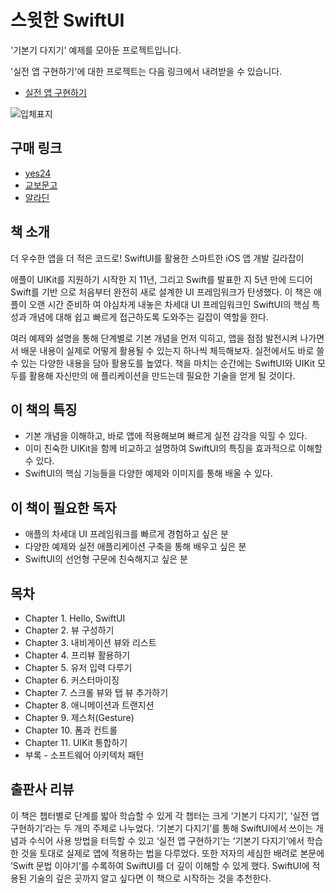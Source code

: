 # 스윗한 SwiftUI

'기본기 다지기' 예제를 모아둔 프로젝트입니다.

'실전 앱 구현하기'에 대한 프로젝트는 다음 링크에서 내려받을 수 있습니다.
* [실전 앱 구현하기](https://github.com/giftbott/SweetSwiftUI)

![입체표지](https://user-images.githubusercontent.com/21074282/78733721-31b66300-7981-11ea-84af-f5bc4fb7992d.png)

## 구매 링크

- [yes24](http://www.yes24.com/Product/Goods/89912849?scode=032&OzSrank=1)
- [교보문고](http://www.kyobobook.co.kr/product/detailViewKor.laf?ejkGb=KOR&mallGb=KOR&barcode=9791190014816&orderClick=LAG&Kc=)
- [알라딘](https://www.aladin.co.kr/shop/wproduct.aspx?ItemId=237335978)

## 책 소개

더 우수한 앱을 더 적은 코드로!
SwiftUI를 활용한 스마트한 iOS 앱 개발 길라잡이

애플이 UIKit를 지원하기 시작한 지 11년, 그리고 Swift를 발표한 지 5년 만에 드디어 Swift를 기반
으로 처음부터 완전히 새로 설계한 UI 프레임워크가 탄생했다. 이 책은 애플이 오랜 시간 준비하
여 야심차게 내놓은 차세대 UI 프레임워크인 SwiftUI의 핵심 특성과 개념에 대해 쉽고 빠르게 접근하도록 도와주는 길잡이 역할을 한다.

여러 예제와 설명을 통해 단계별로 기본 개념을 먼저 익히고, 앱을 점점 발전시켜 나가면서 배운
내용이 실제로 어떻게 활용될 수 있는지 하나씩 체득해보자. 실전에서도 바로 쓸 수 있는 다양한
내용을 담아 활용도를 높였다. 책을 마치는 순간에는 SwiftUI와 UIKit 모두를 활용해 자신만의 애
플리케이션을 만드는데 필요한 기술을 얻게 될 것이다.

## 이 책의 특징

- 기본 개념을 이해하고, 바로 앱에 적용해보며 빠르게 실전 감각을 익힐 수 있다.
- 이미 친숙한 UIKit을 함께 비교하고 설명하여 SwiftUI의 특징을 효과적으로 이해할 수 있다.
- SwiftUI의 핵심 기능들을 다양한 예제와 이미지를 통해 배울 수 있다.

## 이 책이 필요한 독자

- 애플의 차세대 UI 프레임워크를 빠르게 경험하고 싶은 분
- 다양한 예제와 실전 애플리케이션 구축을 통해 배우고 싶은 분
- SwiftUI의 선언형 구문에 친숙해지고 싶은 분

## 목차

* Chapter 1. Hello, SwiftUI
* Chapter 2. 뷰 구성하기
* Chapter 3. 내비게이션 뷰와 리스트
* Chapter 4. 프리뷰 활용하기
* Chapter 5. 유저 입력 다루기
* Chapter 6. 커스터마이징
* Chapter 7. 스크롤 뷰와 탭 뷰 추가하기
* Chapter 8. 애니메이션과 트랜지션
* Chapter 9. 제스처(Gesture)
* Chapter 10. 폼과 컨트롤
* Chapter 11. UIKit 통합하기
* 부록 - 소프트웨어 아키텍처 패턴

## 출판사 리뷰

이 책은 챕터별로 단계를 밟아 학습할 수 있게 각 챕터는 크게 ‘기본기 다지기’, ‘실전 앱 구현하기’라는 두 개의 주제로 나누었다. ‘기본기 다지기’를 통해 SwiftUI에서 쓰이는 개념과 수식어 사용 방법을 터득할 수 있고 ‘실전 앱 구현하기’는 ‘기본기 다지기’에서 학습한 것을 토대로 실제로 앱에 적용하는 법을 다루었다. 또한 저자의 세심한 배려로 본문에 ‘Swift 문법 이야기’를 수록하여 SwiftUI를 더 깊이 이해할 수 있게 했다. SwiftUI에 적용된 기술의 깊은 곳까지 알고 싶다면 이 책으로 시작하는 것을 추천한다.

